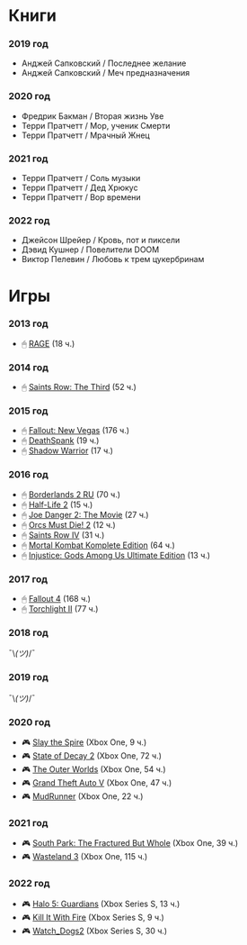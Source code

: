 # Книги

### 2019 год

* Анджей Сапковский / Последнее желание
* Анджей Сапковский / Меч предназначения

### 2020 год

* Фредрик Бакман / Вторая жизнь Уве
* Терри Пратчетт / Мор, ученик Смерти
* Терри Пратчетт / Мрачный Жнец

### 2021 год

* Терри Пратчетт / Соль музыки
* Терри Пратчетт / Дед Хрюкус
* Терри Пратчетт / Вор времени

### 2022 год

* Джейсон Шрейер / Кровь, пот и пиксели
* Дэвид Кушнер / Повелители DOOM
* Виктор Пелевин / Любовь к трем цукербринам


# Игры

### 2013 год

* 🖱 [RAGE](https://store.steampowered.com/app/9200/RAGE/) (18 ч.)

### 2014 год

* 🖱 [Saints Row: The Third](https://store.steampowered.com/app/55230/Saints_Row_The_Third/) (52 ч.)

### 2015 год

* 🖱 [Fallout: New Vegas](https://store.steampowered.com/app/22490/Fallout_New_Vegas/) (176 ч.)
* 🖱 [DeathSpank](https://store.steampowered.com/app/18040/DeathSpank/) (19 ч.)
* 🖱 [Shadow Warrior](https://store.steampowered.com/app/233130/Shadow_Warrior/) (17 ч.)

### 2016 год

* 🖱 [Borderlands 2 RU](https://store.steampowered.com/app/49520/Borderlands_2/) (70 ч.)
* 🖱 [Half-Life 2](https://store.steampowered.com/app/220/HalfLife_2/) (15 ч.)
* 🖱 [Joe Danger 2: The Movie](https://store.steampowered.com/app/242110/Joe_Danger_2_The_Movie/) (27 ч.)
* 🖱 [Orcs Must Die! 2](https://store.steampowered.com/app/201790/Orcs_Must_Die_2/) (12 ч.)
* 🖱 [Saints Row IV](https://store.steampowered.com/app/206420/Saints_Row_IV/) (31 ч.)
* 🖱 [Mortal Kombat Komplete Edition](https://store.steampowered.com/app/237110/Mortal_Kombat_Komplete_Edition/) (64 ч.)
* 🖱 [Injustice: Gods Among Us Ultimate Edition](https://store.steampowered.com/app/242700/Injustice_Gods_Among_Us_Ultimate_Edition/) (13 ч.)

### 2017 год

* 🖱 [Fallout 4](https://store.steampowered.com/app/377160/Fallout_4/) (168 ч.)
* 🖱 [Torchlight II](https://store.steampowered.com/app/200710/Torchlight_II/) (77 ч.)

### 2018 год

¯\\_(ツ)_/¯

### 2019 год

¯\\_(ツ)_/¯

### 2020 год

* 🎮 [Slay the Spire](https://store.steampowered.com/app/646570/Slay_the_Spire/) (Xbox One, 9 ч.)
* 🎮 [State of Decay 2](https://store.steampowered.com/app/495420/State_of_Decay_2/) (Xbox One, 72 ч.)
* 🎮 [The Outer Worlds](https://store.steampowered.com/app/578650/The_Outer_Worlds/) (Xbox One, 54 ч.)
* 🎮 [Grand Theft Auto V](https://store.steampowered.com/app/271590/Grand_Theft_Auto_V/) (Xbox One, 47 ч.)
* 🎮 [MudRunner](https://store.steampowered.com/app/675010/MudRunner/) (Xbox One, 22 ч.)

### 2021 год

* 🎮 [South Park: The Fractured But Whole](https://store.steampowered.com/app/488790/South_Park_The_Fractured_But_Whole/) (Xbox One, 39 ч.)
* 🎮 [Wasteland 3](https://store.steampowered.com/app/719040/Wasteland_3/) (Xbox One, 115 ч.)

### 2022 год

* 🎮 [Halo 5: Guardians](https://www.xbox.com/ru-RU/games/store/halo-5-guardians/BRRC2BP0G9P0/0001) (Xbox Series S, 13 ч.)
* 🎮 [Kill It With Fire](https://store.steampowered.com/app/1179210/Kill_It_With_Fire/) (Xbox Series S, 9 ч.)
* 🎮 [Watch_Dogs2](https://store.steampowered.com/app/447040/Watch_Dogs_2/) (Xbox Series S, 30 ч.)
